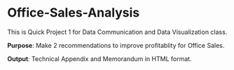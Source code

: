 # Office-Sales-Analysis
This is Quick Project 1 for Data Communication and Data Visualization class. 

__Purpose__: Make 2 recommendations to improve profitablity for Office Sales.

__Output__: Technical Appendix and Memorandum in HTML format.
